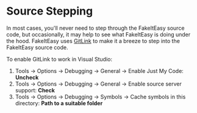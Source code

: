 # Source Stepping

In most cases, you'll never need to step through the FakeItEasy source code, but occasionally, it may help to see what FakeItEasy is doing under the hood. FakeItEasy uses [GitLink](https://github.com/GitTools/GitLink) to make it a breeze to step into the FakeItEasy source code.

To enable GitLink to work in Visual Studio:

1. Tools → Options → Debugging → General → Enable Just My Code: **Uncheck**
1. Tools → Options → Debugging → General → Enable source server support: **Check**
1. Tools → Options → Debugging → Symbols → Cache symbols in this directory: **Path to a suitable folder**
